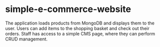 # simple-e-commerce-website

The application loads products from MongoDB and displays them to the user. Users can add items to the shopping basket and check out their orders. Staff has access to a simple CMS page, where they can perform CRUD management.
